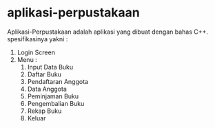 # aplikasi-perpustakaan
Aplikasi-Perpustakaan adalah aplikasi yang dibuat dengan bahas C++. spesifikasinya yakni : 
1. Login Screen 
2. Menu : 
	1. Input Data Buku
	2. Daftar Buku
 	3. Pendaftaran Anggota
 	4. Data Anggota
 	5. Peminjaman Buku
 	6. Pengembalian Buku
 	7. Rekap Buku
 	8. Keluar
